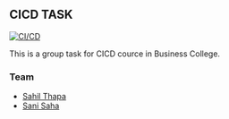 ## CICD TASK

[![CI/CD](https://github.com/sanisaha/CICDFirstGroupTask/actions/workflows/main.yml/badge.svg)](https://github.com/sanisaha/CICDFirstGroupTask/actions/workflows/main.yml)

This is a group task for CICD cource in Business College.

### Team

- [Sahil Thapa](https://github.com/sahilt2)
- [Sani Saha](https://github.com/sanisaha)
